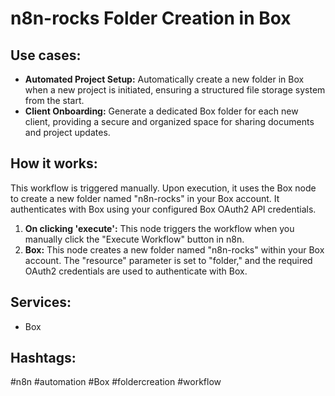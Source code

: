 # n8n-rocks Folder Creation in Box

## Use cases:

*   **Automated Project Setup:** Automatically create a new folder in Box when a new project is initiated, ensuring a structured file storage system from the start.
*   **Client Onboarding:**  Generate a dedicated Box folder for each new client, providing a secure and organized space for sharing documents and project updates.

## How it works:

This workflow is triggered manually. Upon execution, it uses the Box node to create a new folder named "n8n-rocks" in your Box account.  It authenticates with Box using your configured Box OAuth2 API credentials.

1.  **On clicking 'execute':** This node triggers the workflow when you manually click the "Execute Workflow" button in n8n.
2.  **Box:**  This node creates a new folder named "n8n-rocks" within your Box account. The "resource" parameter is set to "folder," and the required OAuth2 credentials are used to authenticate with Box.

## Services:

*   Box

## Hashtags:

#n8n #automation #Box #foldercreation #workflow

